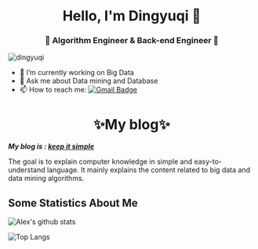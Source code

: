 <h1 align="center"> Hello, I'm Dingyuqi 👋 </h1>
<h3 align="center">🚀 Algorithm Engineer & Back-end Engineer 🚀</h3>

<p align="left"> <img src="https://komarev.com/ghpvc/?username=dingyuqi" alt="dingyuqi" /> </p>

- 🔭 I’m currently working on Big Data
- 💬 Ask me about Data mining and Database
- 📫 How to reach me:   [![Gmail Badge](https://img.shields.io/badge/-Gmail-c14438?style=flat-square&logo=Gmail&logoColor=white&link=mailto:shuklaraghav321.com)](mailto:dingyq2023@gmail.com)
<h1 align="center">
✨My blog✨
</h1>

***My blog is : [keep it simple](https://dingyuqi.com)***

The goal is to explain computer knowledge in simple and easy-to-understand language. It mainly explains the content related to big data and data mining algorithms.

## Some Statistics About Me
![Alex's github stats](https://github-readme-stats.vercel.app/api?username=dingyuqi&&show_icons=true&title_color=ffffff&icon_color=bb2acf&text_color=daf7dc&bg_color=151515)<br>

![Top Langs](https://github-readme-stats.vercel.app/api/top-langs/?username=dingyuqi&show_icons=true)
